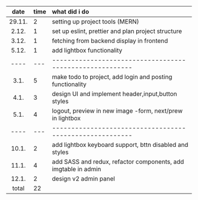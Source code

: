 |  date  | time | what did i do                                                  |
| :----: | :--- | :------------------------------------------------------------- |
| 29.11. | 2    | setting up project tools (MERN)                                |
| 2.12.  | 1    | set up eslint, prettier and plan project structure             |
| 3.12.  | 1    | fetching from backend display in frontend                      |
| 5.12.  | 1    | add lightbox functionality                                     |
|  ----  | ---  | --------------------------------------------------------       |
|  3.1.  | 5    | make todo to project, add login and posting functionality      |
|  4.1.  | 3    | design UI and implement header,input,button styles             |
|  5.1.  | 4    | logout, preview in new image -form, next/prew in lightbox      |
|  ----  | ---  | --------------------------------------------------------       |
| 10.1.  | 2    | add lightbox keyboard support, bttn disabled and styles        |
| 11.1.  | 4    | add SASS and redux, refactor components, add imgtable in admin |
| 12.1.  | 2    | design v2 admin panel                                          |
| total  | 22   |                                                                |
